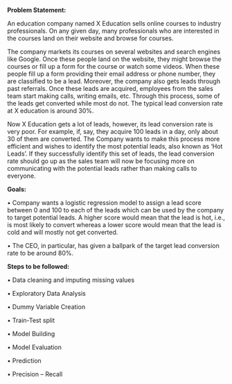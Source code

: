 **Problem Statement:**

An education company named X Education sells online courses to industry professionals. On any given day, many professionals who are interested in the courses land on their website and browse for courses. 

The company markets its courses on several websites and search engines like Google. Once these people land on the website, they might browse the courses or fill up a form for the course or watch some videos. When these people fill up a form providing their email address or phone number, they are classified to be a lead. Moreover, the company also gets leads through past referrals. Once these leads are acquired, employees from the sales team start making calls, writing emails, etc. Through this process, some of the leads get converted while most do not. The typical lead conversion rate at X education is around 30%.

Now X Education gets a lot of leads, however, its lead conversion rate is very poor. For example, if, say, they acquire 100 leads in a day, only about 30 of them are converted.  The Company wants to make this process more efficient and wishes to identify the most potential leads, also known as ‘Hot Leads’. If they successfully identify this set of leads, the lead conversion rate should go up as the sales team will now be focusing more on communicating with the potential leads rather than making calls to everyone.

**Goals:**

•	Company wants a logistic regression model to assign a lead score between 0 and 100 to each of the leads which can be used by the company to target potential leads. A higher score would mean that the lead is hot, i.e., is most likely to convert whereas a lower score would mean that the lead is cold and will mostly not get converted.

•	The CEO, in particular, has given a ballpark of the target lead conversion rate to be around 80%.


**Steps to be followed:**

•	Data cleaning and imputing missing values

•	Exploratory Data Analysis

•	Dummy Variable Creation

•	Train-Test split

•	Model Building

•	Model Evaluation

•	Prediction

•	Precision – Recall
